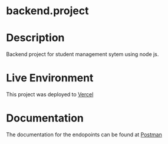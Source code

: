 # backend.project

# Description
Backend project for student management sytem using node js.

# Live Environment
This project was deployed to [Vercel](https://backend-project-delta.vercel.app/)

# Documentation
The documentation for the endopoints can be found at [Postman](https://documenter.getpostman.com/view/25951714/2s93CKNtnD)
